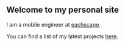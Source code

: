 ## Welcome to my personal site

I am a mobile engineer at [eachscape](https://eachscape.com). 

You can find a list of my latest projects [here](PROJECTS.md).
